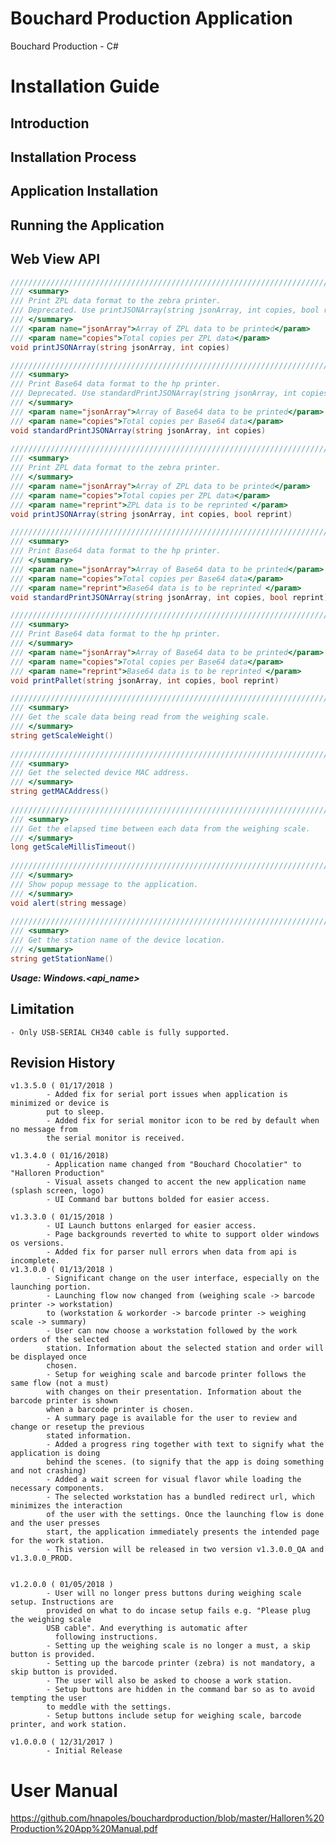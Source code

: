 # Bouchard Production Application 
Bouchard Production - C#

# Installation Guide

## Introduction

## Installation Process

## Application Installation

## Running the Application

## Web View API
```cs
////////////////////////////////////////////////////////////////////////
/// <summary>
/// Print ZPL data format to the zebra printer.
/// Deprecated. Use printJSONArray(string jsonArray, int copies, bool reprint)
/// </summary>
/// <param name="jsonArray">Array of ZPL data to be printed</param>
/// <param name="copies">Total copies per ZPL data</param>
void printJSONArray(string jsonArray, int copies)

////////////////////////////////////////////////////////////////////////
/// <summary>
/// Print Base64 data format to the hp printer.
/// Deprecated. Use standardPrintJSONArray(string jsonArray, int copies, bool reprint)
/// </summary>
/// <param name="jsonArray">Array of Base64 data to be printed</param>
/// <param name="copies">Total copies per Base64 data</param>
void standardPrintJSONArray(string jsonArray, int copies)
        
////////////////////////////////////////////////////////////////////////
/// <summary>
/// Print ZPL data format to the zebra printer.
/// </summary>
/// <param name="jsonArray">Array of ZPL data to be printed</param>
/// <param name="copies">Total copies per ZPL data</param>
/// <param name="reprint">ZPL data is to be reprinted </param>
void printJSONArray(string jsonArray, int copies, bool reprint)

////////////////////////////////////////////////////////////////////////
/// <summary>
/// Print Base64 data format to the hp printer.
/// </summary>
/// <param name="jsonArray">Array of Base64 data to be printed</param>
/// <param name="copies">Total copies per Base64 data</param>
/// <param name="reprint">Base64 data is to be reprinted </param>
void standardPrintJSONArray(string jsonArray, int copies, bool reprint)

////////////////////////////////////////////////////////////////////////
/// <summary>
/// Print Base64 data format to the hp printer.
/// </summary>
/// <param name="jsonArray">Array of Base64 data to be printed</param>
/// <param name="copies">Total copies per Base64 data</param>
/// <param name="reprint">Base64 data is to be reprinted </param>
void printPallet(string jsonArray, int copies, bool reprint)

////////////////////////////////////////////////////////////////////////
/// <summary>
/// Get the scale data being read from the weighing scale.
/// </summary>
string getScaleWeight()
   
////////////////////////////////////////////////////////////////////////
/// <summary>
/// Get the selected device MAC address.
/// </summary>
string getMACAddress()
        
////////////////////////////////////////////////////////////////////////
/// <summary>
/// Get the elapsed time between each data from the weighing scale.
/// </summary>
long getScaleMillisTimeout()
        
////////////////////////////////////////////////////////////////////////
/// </summary>
/// Show popup message to the application.
/// </summary>
void alert(string message)
       
////////////////////////////////////////////////////////////////////////
/// <summary>
/// Get the station name of the device location.
/// </summary>
string getStationName()
```
**_Usage: Windows.<api_name>_**

## Limitation
	- Only USB-SERIAL CH340 cable is fully supported.

## Revision History

	v1.3.5.0 ( 01/17/2018 )
			- Added fix for serial port issues when application is minimized or device is
			put to sleep.
			- Added fix for serial monitor icon to be red by default when no message from
			the serial monitor is received.
			
	v1.3.4.0 ( 01/16/2018)
			- Application name changed from "Bouchard Chocolatier" to "Halloren Production"
			- Visual assets changed to accent the new application name (splash screen, logo)
			- UI Command bar buttons bolded for easier access.			

	v1.3.3.0 ( 01/15/2018 )
			- UI Launch buttons enlarged for easier access.
			- Page backgrounds reverted to white to support older windows os versions.
			- Added fix for parser null errors when data from api is incomplete.
	v1.3.0.0 ( 01/13/2018 )
			- Significant change on the user interface, especially on the launching portion.
			- Launching flow now changed from (weighing scale -> barcode printer -> workstation) 
			to (workstation & workorder -> barcode printer -> weighing scale -> summary)
			- User can now choose a workstation followed by the work orders of the selected
			station. Information about the selected station and order will be displayed once
			chosen. 
			- Setup for weighing scale and barcode printer follows the same flow (not a must)
			with changes on their presentation. Information about the barcode printer is shown 
			when a barcode printer is chosen.
			- A summary page is available for the user to review and change or resetup the previous
			stated information.
			- Added a progress ring together with text to signify what the application is doing
			behind the scenes. (to signify that the app is doing something and not crashing)
			- Added a wait screen for visual flavor while loading the necessary components.
			- The selected workstation has a bundled redirect url, which minimizes the interaction
			of the user with the settings. Once the launching flow is done and the user presses
			start, the application immediately presents the intended page for the work station.
			- This version will be released in two version v1.3.0.0_QA and v1.3.0.0_PROD.
			
			
	v1.2.0.0 ( 01/05/2018 )
			- User will no longer press buttons during weighing scale setup. Instructions are 
			provided on what to do incase setup fails e.g. "Please plug the weighing scale 
			USB cable". And everything is automatic after 
			  following instructions.
			- Setting up the weighing scale is no longer a must, a skip button is provided.
			- Setting up the barcode printer (zebra) is not mandatory, a skip button is provided.
			- The user will also be asked to choose a work station.
			- Setup buttons are hidden in the command bar so as to avoid tempting the user 
			to meddle with the settings.
			- Setup buttons include setup for weighing scale, barcode printer, and work station.			

	v1.0.0.0 ( 12/31/2017 )
			- Initial Release
			
			
# User Manual

https://github.com/hnapoles/bouchardproduction/blob/master/Halloren%20Production%20App%20Manual.pdf